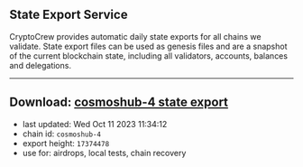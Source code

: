 ## State Export Service
CryptoCrew provides automatic daily state exports for all chains we validate. State export files can be used as genesis files and are a snapshot of the current blockchain state, including all validators, accounts, balances and delegations.

---
**Download: [cosmoshub-4 state export](https://dl.ccvalidators.com/SERVICE/cosmoshub/cosmoshub-4_export_17374478.json)**
---

- last updated: Wed Oct 11 2023 11:34:12
- chain id: `cosmoshub-4`
- export height: `17374478`
- use for: airdrops, local tests, chain recovery
